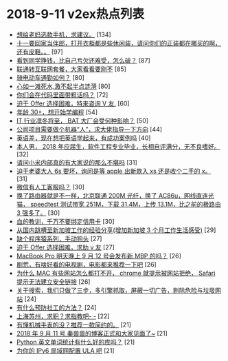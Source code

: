 # 2018-9-11 v2ex热点列表

+ [想给老妈选款手机，求建议。](https://www.v2ex.com/t/488065#reply134) [134]
+ [十一要回家当伴郎，打开衣柜都是些休闲装，请问你们的正装都在哪买的啊，还有皮鞋。。](https://www.v2ex.com/t/488051#reply97) [97]
+ [看到同学挣钱，比自己亏欠还难受，怎么破？](https://www.v2ex.com/t/488112#reply87) [87]
+ [联通转互联网套餐，大家看看要刚不](https://www.v2ex.com/t/488068#reply85) [85]
+ [骑电动车通勤如何？](https://www.v2ex.com/t/488045#reply80) [80]
+ [心如一滩死水,激不起半点涟漪](https://www.v2ex.com/t/488146#reply80) [80]
+ [你们会在代码里面带粗话吗？](https://www.v2ex.com/t/488250#reply72) [72]
+ [迫于 Offer 选择困难，特来咨询 V 友.](https://www.v2ex.com/t/488073#reply60) [60]
+ [年龄 30+，想开始学编程](https://www.v2ex.com/t/488062#reply54) [54]
+ [IT 行业凛冬将至， BAT 大厂会受何种影响？](https://www.v2ex.com/t/488042#reply50) [50]
+ [公司项目需要做个机器“人”，求大佬指导一下方向](https://www.v2ex.com/t/488143#reply44) [44]
+ [英语差，现在想把英语学起来，有成功案例吗](https://www.v2ex.com/t/488098#reply40) [40]
+ [本人男， 2018 年应届生，软件工程专业毕业，长相自评满分，无不良嗜好。](https://www.v2ex.com/t/488049#reply32) [32]
+ [请问小米内部真的有大家说的那么不堪吗](https://www.v2ex.com/t/488221#reply31) [31]
+ [迫于老婆大人 6s 要坏，询问是等 apple 出新款入 xs 还是收个二手的 x。](https://www.v2ex.com/t/488117#reply31) [31]
+ [微信有人工客服吗？](https://www.v2ex.com/t/488195#reply30) [30]
+ [换了路由器就是不一样，北京联通 200M 光纤，换了 AC86u，网线直连光猫， speedtest 测试带宽 251M，下载 31.4M，上传 13.1M，比之前的极路由 3 强多了。](https://www.v2ex.com/t/488093#reply30) [30]
+ [血的教训，千万不要绑定信用卡](https://www.v2ex.com/t/488140#reply30) [30]
+ [从国内跳槽至新加坡工作的经验分享(增加新加坡 3 个月工作生活感受)](https://www.v2ex.com/t/488256#reply29) [29]
+ [缺个程序猿系列，手动狗头](https://www.v2ex.com/t/488096#reply27) [27]
+ [迫于 Offer 选择困难，求助 v 友](https://www.v2ex.com/t/488166#reply27) [27]
+ [MacBook Pro 明天晚上 9 月 12 号会发布新 MBP 的吗？](https://www.v2ex.com/t/488277#reply26) [26]
+ [剧荒，有啥好看的电视剧，电影都来推荐一下吧](https://www.v2ex.com/t/488307#reply26) [26]
+ [为什么 MAC 有些网站怎么都打不开， chrome 就提示被网站拒绝， Safari 提示无法建立安全链接](https://www.v2ex.com/t/488132#reply26) [26]
+ [关于搜索，我们只做了三步，多引擎抓取，屏蔽一切广告，剔除危险与垃圾网站](https://www.v2ex.com/t/488237#reply24) [24]
+ [有什么预防社工的方法？](https://www.v2ex.com/t/488238#reply24) [24]
+ [上海苏州，求职？求指教吧- -](https://www.v2ex.com/t/488069#reply22) [22]
+ [有懂机械手表的没？推荐一款简约的。](https://www.v2ex.com/t/488226#reply21) [21]
+ [2018 年 9 月 11 号 秦兽兽的博客正式和大家见面了~](https://www.v2ex.com/t/488329#reply21) [21]
+ [Python 英文单词统计有什么好的库吗？](https://www.v2ex.com/t/488091#reply21) [21]
+ [为你的 IPv6 局域网配置 ULA 吧](https://www.v2ex.com/t/488116#reply21) [21]
